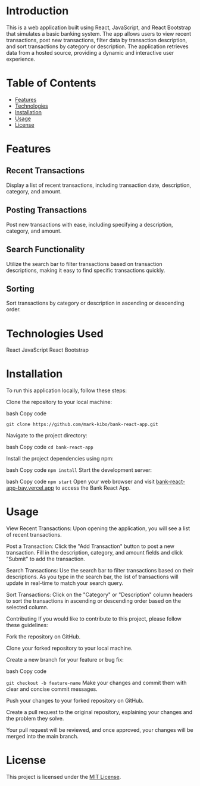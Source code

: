# Introduction
This is a web application built using React, JavaScript, and React Bootstrap that simulates a basic banking system. The app allows users to view recent transactions, post new transactions, filter data by transaction description, and sort transactions by category or description. The application retrieves data from a hosted source, providing a dynamic and interactive user experience.

# Table of Contents
- [Features](#features)
- [Technologies](#technologies-used)
- [Installation](#Installation)
- [Usage](#usage)
- [License](#license)
# Features
## Recent Transactions
Display a list of recent transactions, including transaction date, description, category, and amount.
## Posting Transactions
Post new transactions with ease, including specifying a description, category, and amount.
## Search Functionality
Utilize the search bar to filter transactions based on transaction descriptions, making it easy to find specific transactions quickly.
## Sorting
Sort transactions by category or description in ascending or descending order.
# Technologies Used
React
JavaScript
React Bootstrap

# Installation
To run this application locally, follow these steps:

Clone the repository to your local machine:

bash
Copy code

`git clone https://github.com/mark-kibo/bank-react-app.git`

Navigate to the project directory:

bash
Copy code
`cd bank-react-app`

Install the project dependencies using npm:

bash
Copy code
`npm install`
Start the development server:

bash
Copy code
`npm start`
Open your web browser and visit [bank-react-app-bay.vercel.app](https://bank-react-app-bay.vercel.app) to access the Bank React App.

# Usage
View Recent Transactions: Upon opening the application, you will see a list of recent transactions.

Post a Transaction: Click the "Add Transaction" button to post a new transaction. Fill in the description, category, and amount fields and click "Submit" to add the transaction.

Search Transactions: Use the search bar to filter transactions based on their descriptions. As you type in the search bar, the list of transactions will update in real-time to match your search query.

Sort Transactions: Click on the "Category" or "Description" column headers to sort the transactions in ascending or descending order based on the selected column.

Contributing
If you would like to contribute to this project, please follow these guidelines:

Fork the repository on GitHub.

Clone your forked repository to your local machine.

Create a new branch for your feature or bug fix:

bash
Copy code

`git checkout -b feature-name`
Make your changes and commit them with clear and concise commit messages.

Push your changes to your forked repository on GitHub.

Create a pull request to the original repository, explaining your changes and the problem they solve.

Your pull request will be reviewed, and once approved, your changes will be merged into the main branch.

# License
This project is licensed under the [MIT License](./LICENSE).